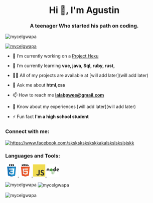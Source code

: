 <h1 align="center">Hi 👋, I'm Agustin</h1>
<h3 align="center">A teenager Who started his path on coding.</h3>

<p align="left"> <img src="https://komarev.com/ghpvc/?username=mycelgwapa&label=Profile%20views&color=0e75b6&style=flat" alt="mycelgwapa" /> </p>

<p align="left"> <a href="https://github.com/ryo-ma/github-profile-trophy"><img src="https://github-profile-trophy.vercel.app/?username=mycelgwapa" alt="mycelgwapa" /></a> </p>

- 🔭 I’m currently working on a [Project Hexu](https://github.com/mycelgwapa/mainpage)

- 🌱 I’m currently learning **vue, java, Sql, ruby, rust,**

- 👨‍💻 All of my projects are available at [will add later](will add later)

- 💬 Ask me about **html,css**

- 📫 How to reach me **lalabpwee@gmail.com**

- 📄 Know about my experiences [will add later](will add later)

- ⚡ Fun fact **I'm a high school student**

<h3 align="left">Connect with me:</h3>
<p align="left">
<a href="https://fb.com/https://www.facebook.com/skskskskskskkakalskslskslsjskk" target="blank"><img align="center" src="https://raw.githubusercontent.com/rahuldkjain/github-profile-readme-generator/master/src/images/icons/Social/facebook.svg" alt="https://www.facebook.com/skskskskskskkakalskslskslsjskk" height="30" width="40" /></a>
</p>

<h3 align="left">Languages and Tools:</h3>
<p align="left"> <a href="https://www.w3schools.com/css/" target="_blank" rel="noreferrer"> <img src="https://raw.githubusercontent.com/devicons/devicon/master/icons/css3/css3-original-wordmark.svg" alt="css3" width="40" height="40"/> </a> <a href="https://www.w3.org/html/" target="_blank" rel="noreferrer"> <img src="https://raw.githubusercontent.com/devicons/devicon/master/icons/html5/html5-original-wordmark.svg" alt="html5" width="40" height="40"/> </a> <a href="https://developer.mozilla.org/en-US/docs/Web/JavaScript" target="_blank" rel="noreferrer"> <img src="https://raw.githubusercontent.com/devicons/devicon/master/icons/javascript/javascript-original.svg" alt="javascript" width="40" height="40"/> </a> <a href="https://nodejs.org" target="_blank" rel="noreferrer"> <img src="https://raw.githubusercontent.com/devicons/devicon/master/icons/nodejs/nodejs-original-wordmark.svg" alt="nodejs" width="40" height="40"/> </a> </p>

<p><img align="left" src="https://github-readme-stats.vercel.app/api/top-langs?username=mycelgwapa&show_icons=true&locale=en&layout=compact" alt="mycelgwapa" /></p>

<p>&nbsp;<img align="center" src="https://github-readme-stats.vercel.app/api?username=mycelgwapa&show_icons=true&locale=en" alt="mycelgwapa" /></p>

<p><img align="center" src="https://github-readme-streak-stats.herokuapp.com/?user=mycelgwapa&" alt="mycelgwapa" /></p>

